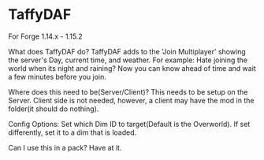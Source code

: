 # TaffyDAF
For Forge 1.14.x - 1.15.2

What does TaffyDAF do?
TaffyDAF adds to the 'Join Multiplayer' showing the server's Day, current time, and weather.
For example: Hate joining the world when its night and raining? Now you can know ahead of time and wait a few minutes before you join. 

Where does this need to be(Server/Client)?
This needs to be setup on the Server. Client side is not needed, however, a client may have the mod in the folder(it should do nothing).

Config Options:
Set which Dim ID to target(Default is the Overworld). If set differently, set it to a dim that is loaded.

Can I use this in a pack?
Have at it.
